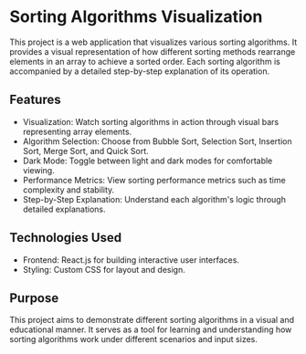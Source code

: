 # Sorting Algorithms Visualization
This project is a web application that visualizes various sorting algorithms. It provides a visual representation of how different sorting methods rearrange elements in an array to achieve a sorted order. Each sorting algorithm is accompanied by a detailed step-by-step explanation of its operation.

## Features
* Visualization: Watch sorting algorithms in action through visual bars representing array elements.
* Algorithm Selection: Choose from Bubble Sort, Selection Sort, Insertion Sort, Merge Sort, and Quick Sort.
* Dark Mode: Toggle between light and dark modes for comfortable viewing.
* Performance Metrics: View sorting performance metrics such as time complexity and stability.
* Step-by-Step Explanation: Understand each algorithm's logic through detailed explanations.
## Technologies Used
* Frontend: React.js for building interactive user interfaces.
* Styling: Custom CSS for layout and design.

## Purpose
This project aims to demonstrate different sorting algorithms in a visual and educational manner. It serves as a tool for learning and understanding how sorting algorithms work under different scenarios and input sizes.
